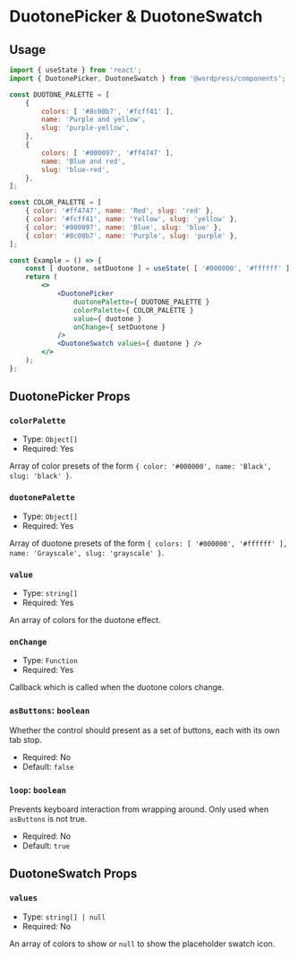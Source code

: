 # DuotonePicker & DuotoneSwatch

## Usage

```jsx
import { useState } from 'react';
import { DuotonePicker, DuotoneSwatch } from '@wordpress/components';

const DUOTONE_PALETTE = [
	{
		colors: [ '#8c00b7', '#fcff41' ],
		name: 'Purple and yellow',
		slug: 'purple-yellow',
	},
	{
		colors: [ '#000097', '#ff4747' ],
		name: 'Blue and red',
		slug: 'blue-red',
	},
];

const COLOR_PALETTE = [
	{ color: '#ff4747', name: 'Red', slug: 'red' },
	{ color: '#fcff41', name: 'Yellow', slug: 'yellow' },
	{ color: '#000097', name: 'Blue', slug: 'blue' },
	{ color: '#8c00b7', name: 'Purple', slug: 'purple' },
];

const Example = () => {
	const [ duotone, setDuotone ] = useState( [ '#000000', '#ffffff' ] );
	return (
		<>
			<DuotonePicker
				duotonePalette={ DUOTONE_PALETTE }
				colorPalette={ COLOR_PALETTE }
				value={ duotone }
				onChange={ setDuotone }
			/>
			<DuotoneSwatch values={ duotone } />
		</>
	);
};
```

## DuotonePicker Props

### `colorPalette`

-   Type: `Object[]`
-   Required: Yes

Array of color presets of the form `{ color: '#000000', name: 'Black', slug: 'black' }`.

### `duotonePalette`

-   Type: `Object[]`
-   Required: Yes

Array of duotone presets of the form `{ colors: [ '#000000', '#ffffff' ], name: 'Grayscale', slug: 'grayscale' }`.

### `value`

-   Type: `string[]`
-   Required: Yes

An array of colors for the duotone effect.

### `onChange`

-   Type: `Function`
-   Required: Yes

Callback which is called when the duotone colors change.

### `asButtons`: `boolean`

Whether the control should present as a set of buttons, each with its own tab stop.

-   Required: No
-   Default: `false`

### `loop`: `boolean`

Prevents keyboard interaction from wrapping around. Only used when `asButtons` is not true.

-   Required: No
-   Default: `true`

## DuotoneSwatch Props

### `values`

-   Type: `string[] | null`
-   Required: No

An array of colors to show or `null` to show the placeholder swatch icon.
